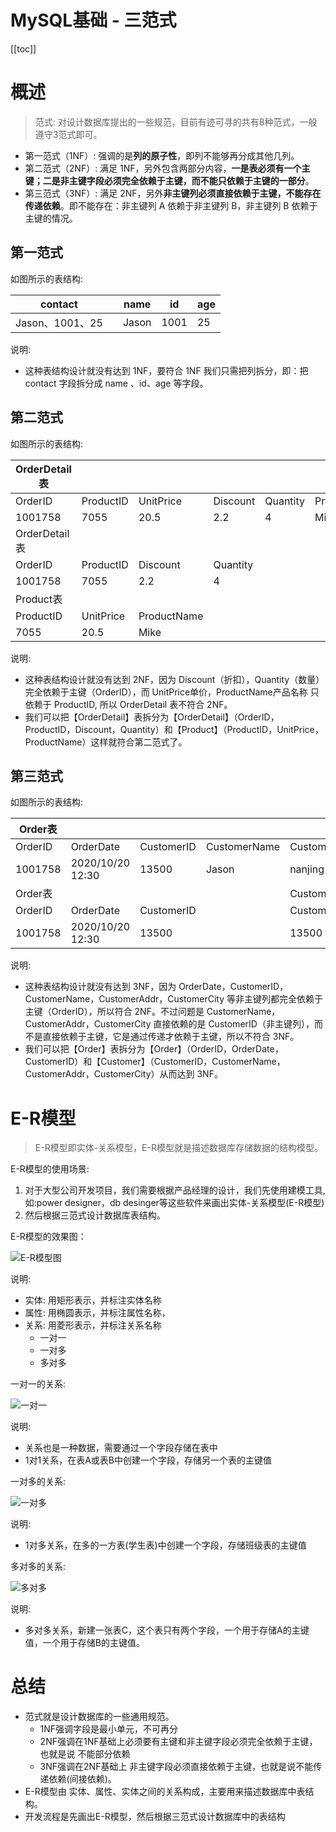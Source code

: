 # MySQL基础 - 三范式

[[toc]]

# 概述

> 范式: 对设计数据库提出的一些规范，目前有迹可寻的共有8种范式，一般遵守3范式即可。

* 第一范式（1NF）: 强调的是**列的原子性**，即列不能够再分成其他几列。
* 第二范式（2NF）: 满足 1NF，另外包含两部分内容，**一是表必须有一个主键；二是非主键字段必须完全依赖于主键，而不能只依赖于主键的一部分**。
* 第三范式（3NF）: 满足 2NF，另外**非主键列必须直接依赖于主键，不能存在传递依赖**。即不能存在：非主键列 A 依赖于非主键列 B，非主键列 B 依赖于主键的情况。

## 第一范式

如图所示的表结构:

| contact         |      | name  | id   | age  |
| --------------- | ---- | ----- | ---- | ---- |
| Jason、1001、25 |      | Jason | 1001 | 25   |

说明: 

* 这种表结构设计就没有达到 1NF，要符合 1NF 我们只需把列拆分，即：把 contact 字段拆分成 name 、id、age 等字段。

## 第二范式

如图所示的表结构:

| OrderDetail表 |           |             |          |          |             |
| ------------- | --------- | ----------- | -------- | -------- | ----------- |
| OrderID       | ProductID | UnitPrice   | Discount | Quantity | ProductName |
| 1001758       | 7055      | 20.5        | 2.2      | 4        | Mike        |
| OrderDetail表 |           |             |          |          |             |
| OrderID       | ProductID | Discount    | Quantity |          |             |
| 1001758       | 7055      | 2.2         | 4        |          |             |
| Product表     |           |             |          |          |             |
| ProductID     | UnitPrice | ProductName |          |          |             |
| 7055          | 20.5      | Mike        |          |          |             |


说明:

* 这种表结构设计就没有达到 2NF，因为 Discount（折扣），Quantity（数量）完全依赖于主键（OrderID），而 UnitPrice单价，ProductName产品名称 只依赖于 ProductID, 所以 OrderDetail 表不符合 2NF。
* 我们可以把【OrderDetail】表拆分为【OrderDetail】（OrderID，ProductID，Discount，Quantity）和【Product】（ProductID，UnitPrice，ProductName）这样就符合第二范式了。

## 第三范式

如图所示的表结构:

| Order表 |                  |            |              |              |              |              |              |
| ------- | ---------------- | ---------- | ------------ | ------------ | ------------ | ------------ | ------------ |
| OrderID | OrderDate        | CustomerID | CustomerName | CustomerAddr | CustomerCity |              |              |
| 1001758 | 2020/10/20 12:30 | 13500      | Jason        | nanjing      | jiangsu      |              |              |
| Order表 |                  |            |              | Customer表   |              |              |              |
| OrderID | OrderDate        | CustomerID |              | CustomerID   | CustomerName | CustomerAddr | CustomerCity |
| 1001758 | 2020/10/20 12:30 | 13500      |              | 13500        | Jason        | nanjing      | jiangsu      |


说明:

* 这种表结构设计就没有达到 3NF，因为 OrderDate，CustomerID，CustomerName，CustomerAddr，CustomerCity 等非主键列都完全依赖于主键（OrderID），所以符合 2NF。不过问题是 CustomerName，CustomerAddr，CustomerCity 直接依赖的是 CustomerID（非主键列），而不是直接依赖于主键，它是通过传递才依赖于主键，所以不符合 3NF。
* 我们可以把【Order】表拆分为【Order】（OrderID，OrderDate，CustomerID）和【Customer】（CustomerID，CustomerName，CustomerAddr，CustomerCity）从而达到 3NF。

# E-R模型

> E-R模型即实体-关系模型，E-R模型就是描述数据库存储数据的结构模型。

E-R模型的使用场景:

1. 对于大型公司开发项目，我们需要根据产品经理的设计，我们先使用建模工具, 如:power designer，db desinger等这些软件来画出实体-关系模型(E-R模型)
2. 然后根据三范式设计数据库表结构。

E-R模型的效果图：

![E-R模型图](/_images/database/mysql/E-R模型图.png)

说明:

* 实体: 用矩形表示，并标注实体名称
* 属性: 用椭圆表示，并标注属性名称，
* 关系: 用菱形表示，并标注关系名称
    * 一对一
    * 一对多
    * 多对多

一对一的关系:

![一对一](/_images/database/mysql/一对一.png)

说明:

* 关系也是一种数据，需要通过一个字段存储在表中
* 1对1关系，在表A或表B中创建一个字段，存储另一个表的主键值

一对多的关系:

![一对多](/_images/database/mysql/一对多.png)

说明:

* 1对多关系，在多的一方表(学生表)中创建一个字段，存储班级表的主键值

多对多的关系:

![多对多](/_images/database/mysql/多对多.png)

说明:

* 多对多关系，新建一张表C，这个表只有两个字段，一个用于存储A的主键值，一个用于存储B的主键值。

# 总结

* 范式就是设计数据库的一些通用规范。
    * 1NF强调字段是最小单元，不可再分
    * 2NF强调在1NF基础上必须要有主键和非主键字段必须完全依赖于主键，也就是说 不能部分依赖
    * 3NF强调在2NF基础上 非主键字段必须直接依赖于主键，也就是说不能传递依赖(间接依赖)。
* E-R模型由 实体、属性、实体之间的关系构成，主要用来描述数据库中表结构。
* 开发流程是先画出E-R模型，然后根据三范式设计数据库中的表结构
​